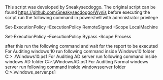 This script was developed by Sneakysecdoggo. The original script can be found https://github.com/Sneakysecdoggo/Wynis 
before executing the script run the following command in powershell with administrator privilege 


Set-ExecutionPolicy -ExecutionPolicy RemoteSigned -Scope LocalMachine


Set-ExecutionPolicy -ExecutionPolicy Bypass -Scope Process


after this run the following command and wait for the report to be executed 
For Auditing windows 10 run following command inside Windows10 folder 
C:> .\Windows10.ps1
For Auditing AD server run following command inside windows AD folder 
C:>.\WindowsAD.ps1
For Auditing Normal windows server run following command inside windowsserver folder
C:>.\windows_server.ps1
